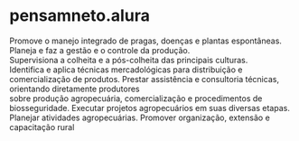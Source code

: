 # pensamneto.alura
<head>
<title><h1><b>Função Técnico Agrícola <em>html</em> e <em>css</em></b></h1></title>
Promove o manejo integrado de pragas, doenças e plantas espontâneas. Planeja e faz a gestão e o controle da produção.<br> Supervisiona a colheita e a pós-colheita das principais culturas.<br
> Identifica e aplica técnicas mercadológicas para distribuição e comercialização de produtos. 
Prestar assistência e consultoria técnicas,<br
> orientando diretamente produtores<br> sobre produção agropecuária, comercialização e procedimentos de biosseguridade. Executar projetos agropecuários em suas diversas etapas. Planejar atividades agropecuárias. Promover organização, extensão e capacitação rural








